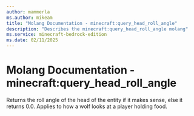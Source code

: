 ```yaml
---
author: mammerla
ms.author: mikeam
title: "Molang Documentation - minecraft:query_head_roll_angle"
description: "Describes the minecraft:query_head_roll_angle molang"
ms.service: minecraft-bedrock-edition
ms.date: 02/11/2025 
---
```


# Molang Documentation - minecraft:query_head_roll_angle

Returns the roll angle of the head of the entity if it makes sense, else it returns 0.0. Applies to how a wolf looks at a player holding food.
